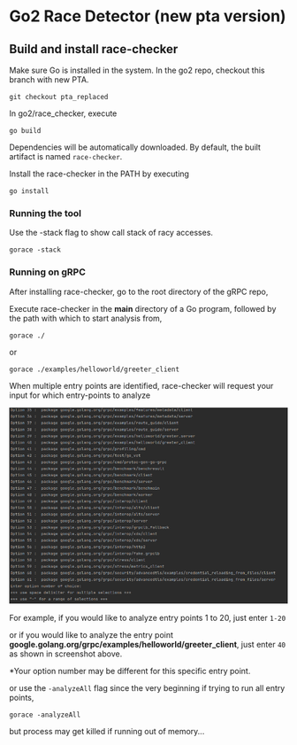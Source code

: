 # Go2 Race Detector (new pta version)

 
## Build and install race-checker

Make sure Go is installed in the system. In the go2 repo, checkout this branch with new PTA. 
```
git checkout pta_replaced
```
In go2/race_checker, execute
```
go build
```
Dependencies will be automatically downloaded. By default, the built artifact is named `race-checker`.

Install the race-checker in the PATH by executing
```
go install
```

### Running the tool

Use the -stack flag to show call stack of racy accesses. 
```
gorace -stack
```

### Running on gRPC

After installing race-checker, go to the root directory of the gRPC repo, 

Execute race-checker in the **main** directory of a Go program, followed by the path with which to start analysis from, 
```
gorace ./
```
or 
```
gorace ./examples/helloworld/greeter_client
```

When multiple entry points are identified, race-checker will request your input for which entry-points to analyze

![Image of screenshot](gorace/tests/grpc.png)

For example, if you would like to analyze entry points 1 to 20, just enter
`1-20`

or if you would like to analyze the entry point **google.golang.org/grpc/examples/helloworld/greeter_client**, just enter
`40` 
as shown in screenshot above. 

*Your option number may be different for this specific entry point. 



or use the `-analyzeAll` flag since the very beginning if trying to run all entry points, 
```
gorace -analyzeAll
```
but process may get killed if running out of memory...

